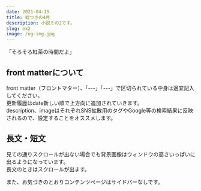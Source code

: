 ```yaml
---
date: 2021-04-15
title: 嘘つきの4月
description: 小説その2です。
slug: ex2
image: /og-img.jpg
---
```

「そろそろ紅茶の時間だよ」

## front matterについて
front matter（フロントマター）、「---」「---」で区切られている中身は適宜記入してください。  
更新履歴はdate新しい順で上方向に追加されていきます。  
description、imageはそれぞれSNS拡散用のタグやGoogle等の検索結果に反映されるので、設定することをオススメします。

## 長文・短文
見ての通りスクロールが出ない場合でも背景画像はウィンドウの高さいっぱいに出るようになっています。  
長文のときはスクロールが出ます。

また、お気づきのとおりコンテンツページはサイドバーなしです。
